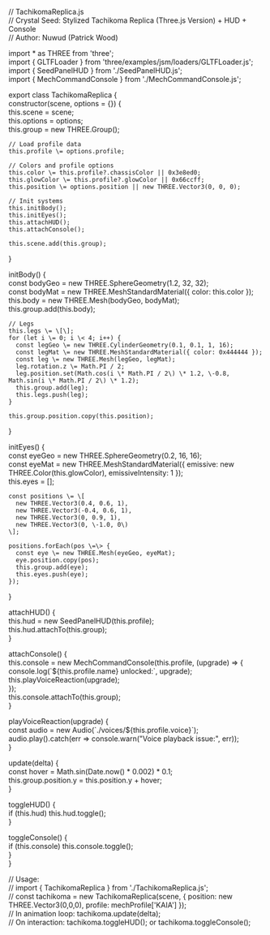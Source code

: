 // TachikomaReplica.js  
// Crystal Seed: Stylized Tachikoma Replica (Three.js Version) \+ HUD \+ Console  
// Author: Nuwud (Patrick Wood)

import \* as THREE from 'three';  
import { GLTFLoader } from 'three/examples/jsm/loaders/GLTFLoader.js';  
import { SeedPanelHUD } from './SeedPanelHUD.js';  
import { MechCommandConsole } from './MechCommandConsole.js';

export class TachikomaReplica {  
  constructor(scene, options \= {}) {  
    this.scene \= scene;  
    this.options \= options;  
    this.group \= new THREE.Group();

    // Load profile data  
    this.profile \= options.profile;

    // Colors and profile options  
    this.color \= this.profile?.chassisColor || 0x3e8ed0;  
    this.glowColor \= this.profile?.glowColor || 0x66ccff;  
    this.position \= options.position || new THREE.Vector3(0, 0, 0);

    // Init systems  
    this.initBody();  
    this.initEyes();  
    this.attachHUD();  
    this.attachConsole();

    this.scene.add(this.group);  
  }

  initBody() {  
    const bodyGeo \= new THREE.SphereGeometry(1.2, 32, 32);  
    const bodyMat \= new THREE.MeshStandardMaterial({ color: this.color });  
    this.body \= new THREE.Mesh(bodyGeo, bodyMat);  
    this.group.add(this.body);

    // Legs  
    this.legs \= \[\];  
    for (let i \= 0; i \< 4; i++) {  
      const legGeo \= new THREE.CylinderGeometry(0.1, 0.1, 1, 16);  
      const legMat \= new THREE.MeshStandardMaterial({ color: 0x444444 });  
      const leg \= new THREE.Mesh(legGeo, legMat);  
      leg.rotation.z \= Math.PI / 2;  
      leg.position.set(Math.cos(i \* Math.PI / 2\) \* 1.2, \-0.8, Math.sin(i \* Math.PI / 2\) \* 1.2);  
      this.group.add(leg);  
      this.legs.push(leg);  
    }

    this.group.position.copy(this.position);  
  }

  initEyes() {  
    const eyeGeo \= new THREE.SphereGeometry(0.2, 16, 16);  
    const eyeMat \= new THREE.MeshStandardMaterial({ emissive: new THREE.Color(this.glowColor), emissiveIntensity: 1 });  
    this.eyes \= \[\];

    const positions \= \[  
      new THREE.Vector3(0.4, 0.6, 1),  
      new THREE.Vector3(-0.4, 0.6, 1),  
      new THREE.Vector3(0, 0.9, 1),  
      new THREE.Vector3(0, \-1.0, 0\)  
    \];

    positions.forEach(pos \=\> {  
      const eye \= new THREE.Mesh(eyeGeo, eyeMat);  
      eye.position.copy(pos);  
      this.group.add(eye);  
      this.eyes.push(eye);  
    });  
  }

  attachHUD() {  
    this.hud \= new SeedPanelHUD(this.profile);  
    this.hud.attachTo(this.group);  
  }

  attachConsole() {  
    this.console \= new MechCommandConsole(this.profile, (upgrade) \=\> {  
      console.log(\`${this.profile.name} unlocked:\`, upgrade);  
      this.playVoiceReaction(upgrade);  
    });  
    this.console.attachTo(this.group);  
  }

  playVoiceReaction(upgrade) {  
    const audio \= new Audio(\`./voices/${this.profile.voice}\`);  
    audio.play().catch(err \=\> console.warn("Voice playback issue:", err));  
  }

  update(delta) {  
    const hover \= Math.sin(Date.now() \* 0.002) \* 0.1;  
    this.group.position.y \= this.position.y \+ hover;  
  }

  toggleHUD() {  
    if (this.hud) this.hud.toggle();  
  }

  toggleConsole() {  
    if (this.console) this.console.toggle();  
  }  
}

// Usage:  
// import { TachikomaReplica } from './TachikomaReplica.js';  
// const tachikoma \= new TachikomaReplica(scene, { position: new THREE.Vector3(0,0,0), profile: mechProfile\['KAIA'\] });  
// In animation loop: tachikoma.update(delta);  
// On interaction: tachikoma.toggleHUD(); or tachikoma.toggleConsole();  
